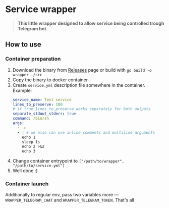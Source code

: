 # Service wrapper

> **This little wrapper designed to allow service being controlled trough Telegram bot.**

## How to use

### Container preparation

1. Download the binary from [Releases](/../../releases) page or build with `go build -o wrapper ./src`
1. Copy the binary to docker container
1. Create `service.yml` description file somewhere in the container. Example:
    ```yml
    service_name: Test service
    lines_to_preserve: 100
    # if true lines_to_preserve works separately for both outputs
    separate_stdout_stderr: true
    command: /bin/sh
    args:
      - -c
      - | # we also can use inline comments and multiline arguments
        echo 1
        sleep 1s
        echo 2 >&2
        echo 3
    ```
1. Change container entrypoint to `["/path/to/wrapper", "/path/to/service.yml"]`
1. Well done :)

### Container launch
Additionally to regular env, pass two variables more — `WRAPPER_TELEGRAM_CHAT` and `WRAPPER_TELEGRAM_TOKEN`. That's all
